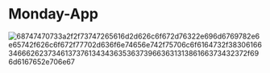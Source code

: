 # Monday-App
![68747470733a2f2f73747265616d2d626c6f672d76322e696d6769782e6e65742f626c6f672f77702d636f6e74656e742f75706c6f6164732f38306166346662623734613737613434363536373966363131386166373432372f696d6167652e706e67](https://user-images.githubusercontent.com/64969815/99966816-e55b4e80-2dbc-11eb-9dad-8c717bb2bede.png)

